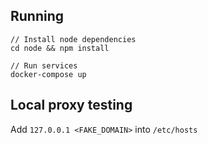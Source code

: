 ## Running
```
// Install node dependencies
cd node && npm install

// Run services
docker-compose up
```

## Local proxy testing

Add `127.0.0.1 <FAKE_DOMAIN>` into `/etc/hosts`


